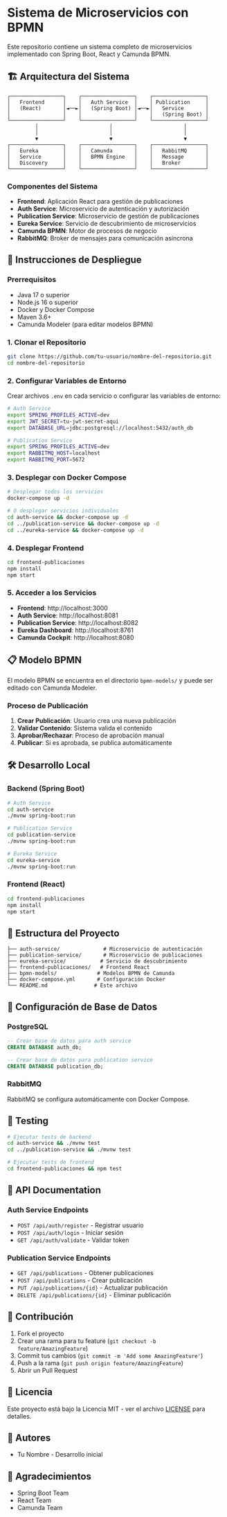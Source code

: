 # Sistema de Microservicios con BPMN

Este repositorio contiene un sistema completo de microservicios implementado con Spring Boot, React y Camunda BPMN.

## 🏗️ Arquitectura del Sistema

```
┌─────────────────┐    ┌─────────────────┐    ┌─────────────────┐
│   Frontend      │    │   Auth Service  │    │ Publication     │
│   (React)       │◄──►│   (Spring Boot) │◄──►│   Service       │
│                 │    │                 │    │   (Spring Boot) │
└─────────────────┘    └─────────────────┘    └─────────────────┘
         │                       │                       │
         │                       │                       │
         ▼                       ▼                       ▼
┌─────────────────┐    ┌─────────────────┐    ┌─────────────────┐
│   Eureka        │    │   Camunda       │    │   RabbitMQ      │
│   Service       │    │   BPMN Engine   │    │   Message       │
│   Discovery     │    │                 │    │   Broker        │
└─────────────────┘    └─────────────────┘    └─────────────────┘
```

### Componentes del Sistema

- **Frontend**: Aplicación React para gestión de publicaciones
- **Auth Service**: Microservicio de autenticación y autorización
- **Publication Service**: Microservicio de gestión de publicaciones
- **Eureka Service**: Servicio de descubrimiento de microservicios
- **Camunda BPMN**: Motor de procesos de negocio
- **RabbitMQ**: Broker de mensajes para comunicación asíncrona

## 🚀 Instrucciones de Despliegue

### Prerrequisitos

- Java 17 o superior
- Node.js 16 o superior
- Docker y Docker Compose
- Maven 3.6+
- Camunda Modeler (para editar modelos BPMN)

### 1. Clonar el Repositorio

```bash
git clone https://github.com/tu-usuario/nombre-del-repositorio.git
cd nombre-del-repositorio
```

### 2. Configurar Variables de Entorno

Crear archivos `.env` en cada servicio o configurar las variables de entorno:

```bash
# Auth Service
export SPRING_PROFILES_ACTIVE=dev
export JWT_SECRET=tu-jwt-secret-aqui
export DATABASE_URL=jdbc:postgresql://localhost:5432/auth_db

# Publication Service
export SPRING_PROFILES_ACTIVE=dev
export RABBITMQ_HOST=localhost
export RABBITMQ_PORT=5672
```

### 3. Desplegar con Docker Compose

```bash
# Desplegar todos los servicios
docker-compose up -d

# O desplegar servicios individuales
cd auth-service && docker-compose up -d
cd ../publication-service && docker-compose up -d
cd ../eureka-service && docker-compose up -d
```

### 4. Desplegar Frontend

```bash
cd frontend-publicaciones
npm install
npm start
```

### 5. Acceder a los Servicios

- **Frontend**: http://localhost:3000
- **Auth Service**: http://localhost:8081
- **Publication Service**: http://localhost:8082
- **Eureka Dashboard**: http://localhost:8761
- **Camunda Cockpit**: http://localhost:8080

## 📋 Modelo BPMN

El modelo BPMN se encuentra en el directorio `bpmn-models/` y puede ser editado con Camunda Modeler.

### Proceso de Publicación

1. **Crear Publicación**: Usuario crea una nueva publicación
2. **Validar Contenido**: Sistema valida el contenido
3. **Aprobar/Rechazar**: Proceso de aprobación manual
4. **Publicar**: Si es aprobada, se publica automáticamente

## 🛠️ Desarrollo Local

### Backend (Spring Boot)

```bash
# Auth Service
cd auth-service
./mvnw spring-boot:run

# Publication Service
cd publication-service
./mvnw spring-boot:run

# Eureka Service
cd eureka-service
./mvnw spring-boot:run
```

### Frontend (React)

```bash
cd frontend-publicaciones
npm install
npm start
```

## 📁 Estructura del Proyecto

```
├── auth-service/              # Microservicio de autenticación
├── publication-service/       # Microservicio de publicaciones
├── eureka-service/           # Servicio de descubrimiento
├── frontend-publicaciones/   # Frontend React
├── bpmn-models/             # Modelos BPMN de Camunda
├── docker-compose.yml       # Configuración Docker
└── README.md               # Este archivo
```

## 🔧 Configuración de Base de Datos

### PostgreSQL

```sql
-- Crear base de datos para auth service
CREATE DATABASE auth_db;

-- Crear base de datos para publication service
CREATE DATABASE publication_db;
```

### RabbitMQ

RabbitMQ se configura automáticamente con Docker Compose.

## 🧪 Testing

```bash
# Ejecutar tests de backend
cd auth-service && ./mvnw test
cd ../publication-service && ./mvnw test

# Ejecutar tests de frontend
cd frontend-publicaciones && npm test
```

## 📝 API Documentation

### Auth Service Endpoints

- `POST /api/auth/register` - Registrar usuario
- `POST /api/auth/login` - Iniciar sesión
- `GET /api/auth/validate` - Validar token

### Publication Service Endpoints

- `GET /api/publications` - Obtener publicaciones
- `POST /api/publications` - Crear publicación
- `PUT /api/publications/{id}` - Actualizar publicación
- `DELETE /api/publications/{id}` - Eliminar publicación

## 🤝 Contribución

1. Fork el proyecto
2. Crear una rama para tu feature (`git checkout -b feature/AmazingFeature`)
3. Commit tus cambios (`git commit -m 'Add some AmazingFeature'`)
4. Push a la rama (`git push origin feature/AmazingFeature`)
5. Abrir un Pull Request

## 📄 Licencia

Este proyecto está bajo la Licencia MIT - ver el archivo [LICENSE](LICENSE) para detalles.

## 👥 Autores

- Tu Nombre - Desarrollo inicial

## 🙏 Agradecimientos

- Spring Boot Team
- React Team
- Camunda Team 